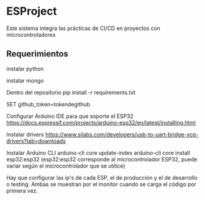 # ESProject
Este sistema integra las prácticas de CI/CD en proyectos con microcontroladores

## Requerimientos
instalar python

instalar mongo

Dentro del repositorio
pip install -r requirements.txt

SET github_token=tokendegithub

Configurar Arduino IDE para que soporte el ESP32
https://docs.espressif.com/projects/arduino-esp32/en/latest/installing.html

Instalar drivers
https://www.silabs.com/developers/usb-to-uart-bridge-vcp-drivers?tab=downloads

Instalar Arduino CLI
arduino-cli core update-index
arduino-cli core install esp32:esp32 (esp32:esp32 corresponde al microcontrolador ESP32, puede variar según el microcontrolador que se utilice)

Hay que configurar las ip's de cada ESP, el de producción y el de desarrollo o testing. Ambas se muestran por el monitor cuando se carga el código por primera vez.
